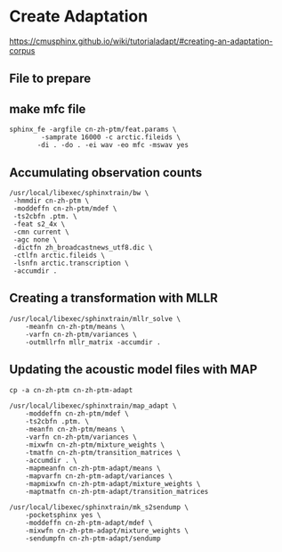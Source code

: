 
# Create Adaptation 

https://cmusphinx.github.io/wiki/tutorialadapt/#creating-an-adaptation-corpus

## File to prepare

## make mfc file

```
sphinx_fe -argfile cn-zh-ptm/feat.params \
        -samprate 16000 -c arctic.fileids \
       -di . -do . -ei wav -eo mfc -mswav yes
```

## Accumulating observation counts

```
/usr/local/libexec/sphinxtrain/bw \
 -hmmdir cn-zh-ptm \
 -moddeffn cn-zh-ptm/mdef \
 -ts2cbfn .ptm. \
 -feat s2_4x \
 -cmn current \
 -agc none \
 -dictfn zh_broadcastnews_utf8.dic \
 -ctlfn arctic.fileids \
 -lsnfn arctic.transcription \
 -accumdir .
```

## Creating a transformation with MLLR

```
/usr/local/libexec/sphinxtrain/mllr_solve \
    -meanfn cn-zh-ptm/means \
    -varfn cn-zh-ptm/variances \
    -outmllrfn mllr_matrix -accumdir .
```

## Updating the acoustic model files with MAP

```
cp -a cn-zh-ptm cn-zh-ptm-adapt

/usr/local/libexec/sphinxtrain/map_adapt \
    -moddeffn cn-zh-ptm/mdef \
    -ts2cbfn .ptm. \
    -meanfn cn-zh-ptm/means \
    -varfn cn-zh-ptm/variances \
    -mixwfn cn-zh-ptm/mixture_weights \
    -tmatfn cn-zh-ptm/transition_matrices \
    -accumdir . \
    -mapmeanfn cn-zh-ptm-adapt/means \
    -mapvarfn cn-zh-ptm-adapt/variances \
    -mapmixwfn cn-zh-ptm-adapt/mixture_weights \
    -maptmatfn cn-zh-ptm-adapt/transition_matrices
```

```
/usr/local/libexec/sphinxtrain/mk_s2sendump \
    -pocketsphinx yes \
    -moddeffn cn-zh-ptm-adapt/mdef \
    -mixwfn cn-zh-ptm-adapt/mixture_weights \
    -sendumpfn cn-zh-ptm-adapt/sendump
```